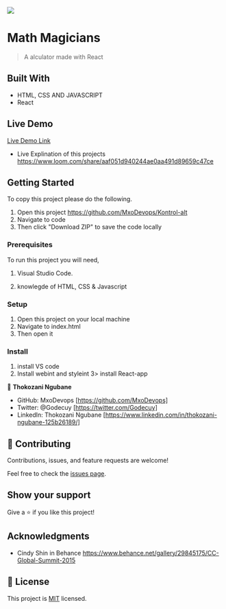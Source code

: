 ![](https://img.shields.io/badge/Microverse-blueviolet)

# Math Magicians

> A alculator made with React

## Built With

- HTML, CSS AND JAVASCRIPT
- React

## Live Demo

[Live Demo Link](https://mxodevops.github.io/Kontrol-alt/)

- Live Explination of this projects https://www.loom.com/share/aaf051d940244ae0aa491d89659c47ce

## Getting Started

To copy this project please do the following.

1. Open this project https://github.com/MxoDevops/Kontrol-alt
2. Navigate to code
3. Then click "Download ZIP" to save the code locally

### Prerequisites

To run this project you will need,

1. Visual Studio Code.

2. knowlegde of HTML, CSS & Javascript

### Setup

1. Open this project on your local machine
2. Navigate to index.html
3. Then open it

### Install

1. install VS code
2. Install webint and styleint
   3> install React-app

👤 **Thokozani Ngubane**

- GitHub: MxoDevops [https://github.com/MxoDevops]
- Twitter: @Godecuy [https://twitter.com/Godecuy]
- LinkedIn: Thokozani Ngubane [https://www.linkedin.com/in/thokozani-ngubane-125b26189/]

## 🤝 Contributing

Contributions, issues, and feature requests are welcome!

Feel free to check the [issues page](../../issues/).

## Show your support

Give a ⭐️ if you like this project!

## Acknowledgments

- Cindy Shin in Behance
  https://www.behance.net/gallery/29845175/CC-Global-Summit-2015

## 📝 License

This project is [MIT](./MIT.md) licensed.
